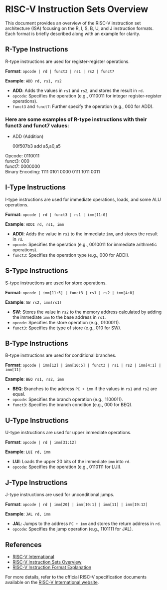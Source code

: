# RISC-V Instruction Sets Overview

This document provides an overview of the RISC-V instruction set architecture (ISA) focusing on the R, I, S, B, U, and J instruction formats. Each format is briefly described along with an example for clarity.

## R-Type Instructions
R-type instructions are used for register-register operations.

**Format**: `opcode | rd | funct3 | rs1 | rs2 | funct7`

**Example**: `ADD rd, rs1, rs2`
- **ADD**: Adds the values in `rs1` and `rs2`, and stores the result in `rd`.
- `opcode`: Specifies the operation (e.g., 0110011 for integer register-register operations).
- `funct3` and `funct7`: Further specify the operation (e.g., 000 for ADD).

### Here are some examples of R-type instructions with their funct3 and funct7 values:

* ADD (Addition)

   00f507b3  add	a5,a0,a5

Opcode: 0110011\
funct3: 000\
funct7: 0000000\
Binary Encoding: 1111 0101 0000 0111 1011 0011


## I-Type Instructions
I-type instructions are used for immediate operations, loads, and some ALU operations.

**Format**: `opcode | rd | funct3 | rs1 | imm[11:0]`

**Example**: `ADDI rd, rs1, imm`
- **ADDI**: Adds the value in `rs1` to the immediate `imm`, and stores the result in `rd`.
- `opcode`: Specifies the operation (e.g., 0010011 for immediate arithmetic operations).
- `funct3`: Specifies the operation type (e.g., 000 for ADDI).

## S-Type Instructions
S-type instructions are used for store operations.

**Format**: `opcode | imm[11:5] | funct3 | rs1 | rs2 | imm[4:0]`

**Example**: `SW rs2, imm(rs1)`
- **SW**: Stores the value in `rs2` to the memory address calculated by adding the immediate `imm` to the base address in `rs1`.
- `opcode`: Specifies the store operation (e.g., 0100011).
- `funct3`: Specifies the type of store (e.g., 010 for SW).

## B-Type Instructions
B-type instructions are used for conditional branches.

**Format**: `opcode | imm[12] | imm[10:5] | funct3 | rs1 | rs2 | imm[4:1] | imm[11]`

**Example**: `BEQ rs1, rs2, imm`
- **BEQ**: Branches to the address `PC + imm` if the values in `rs1` and `rs2` are equal.
- `opcode`: Specifies the branch operation (e.g., 1100011).
- `funct3`: Specifies the branch condition (e.g., 000 for BEQ).

## U-Type Instructions
U-type instructions are used for upper immediate operations.

**Format**: `opcode | rd | imm[31:12]`

**Example**: `LUI rd, imm`
- **LUI**: Loads the upper 20 bits of the immediate `imm` into `rd`.
- `opcode`: Specifies the operation (e.g., 0110111 for LUI).

## J-Type Instructions
J-type instructions are used for unconditional jumps.

**Format**: `opcode | rd | imm[20] | imm[10:1] | imm[11] | imm[19:12]`

**Example**: `JAL rd, imm`
- **JAL**: Jumps to the address `PC + imm` and stores the return address in `rd`.
- `opcode`: Specifies the jump operation (e.g., 1101111 for JAL).

## References
- [RISC-V International](https://riscv.org/wp-content/uploads/2019/12/riscv-spec-20191213.pdf)
- [RISC-V Instruction Sets Overview](https://devopedia.org/risc-v-instruction-sets)
- [RISC-V Instruction Format Explanation](https://seds.nl/notes/risc_v_instruction_format/)

For more details, refer to the official RISC-V specification documents available on the [RISC-V International website](https://riscv.org).


